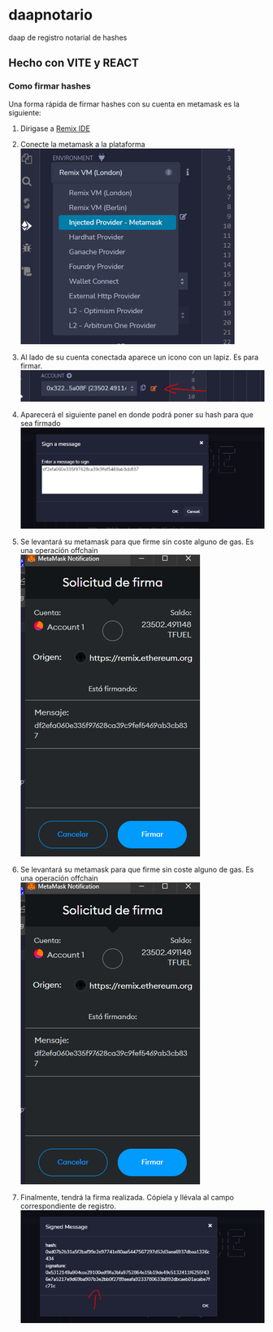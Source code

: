 # daapnotario
 daap de registro notarial de hashes

## Hecho con VITE y REACT

### Como firmar hashes
Una forma rápida de firmar hashes con su cuenta en metamask es la siguiente:

1. Dirigase a  [Remix IDE](https://remix.ethereum.org/)
2. Conecte la metamask a la plataforma
  ![Seleccionar proveedor](/assets/conectar.png)

3. Al lado de su cuenta conectada aparece un icono con un lapiz. Es para firmar.
![icono lapiz](/assets/lapicero.png)
   
4. Aparecerá el siguiente panel en donde podrá poner su hash para que sea firmado
![Sign a message](/assets/signanmessage.png)
5. Se levantará su metamask para que firme sin coste alguno de gas. Es una operación offchain
![metamask](/assets/metamask.png)
6. Se levantará su metamask para que firme sin coste alguno de gas. Es una operación offchain
![metamask](/assets/metamask.png)
7. Finalmente, tendrá la firma realizada. Cópiela y llévala al campo correspondiente de registro.
![metamask](/assets/signedmessage.png)

